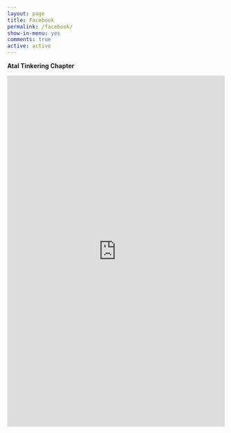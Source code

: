 ```yaml
---
layout: page
title: Facebook
permalink: /facebook/
show-in-menu: yes
comments: true
active: active
---
```


**Atal Tinkering Chapter**
<iframe src="https://www.facebook.com/plugins/post.php?href=https%3A%2F%2Fwww.facebook.com%2FAIMToInnovate%2Fposts%2F1665032893581978&width=500" width="500" height="807" style="border:none;overflow:hidden" scrolling="no" frameborder="0" allowTransparency="true" allow="encrypted-media"></iframe>
